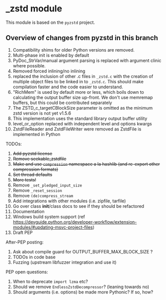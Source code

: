 # _zstd module

This module is based on the `pyzstd` project.

## Overview of changes from pyzstd in this branch

1. Compatibility shims for older Python versions are removed.
2. Multi-phase init is enabled by default
3. PyDoc_StrVar/manual argument parsing is replaced with argument clinic where possible.
4. Removed forced inlining/no inlining
5. replaced the inclusion of other .c files in `_zstd.c` with the creation of multiple object files to be linked in to `_zstd.c`. This should make compilation faster and the code easier to understand.
6. "RichMem" is used by default more or less, which boils down to calculating the output buffer size up-front. We don't use memremap buffers, but this could be contributed separately
7. The ZSTD_c_targetCBlockSize parameter is omitted as the minimum zstd version is not yet v1.5.6
8. This implementation uses the standard library output buffer utility
9. level_or_option replaced with independent level and options kwargs
10. ZstdFileReader and ZstdFileWriter were removed as ZstdFile is implemented in Python


TODOs:
1. ~~Add pyzstd license~~
2. ~~Remove seekable_zstdfile~~
3. ~~Make and use `compression` namespace a la hashlib (and re-export other compression formats)~~
4. ~~Set thread defaults~~
5. ~~More tests!~~
6. Remove `_set_pledged_input_size`
7. Remove `_reset_session`
8. Remove `(de)compress_stream`
9. Add integrations with other modules (i.e. zipfile, tarfile)
10. Go over class __init__/class docs to see if they should be refactored
11. Documentation
12. Windows build system support (ref https://devguide.python.org/developer-workflow/extension-modules/#updating-msvc-project-files)
13. Draft PEP

After-PEP posting:
1. Ask about compile guard for OUTPUT_BUFFER_MAX_BLOCK_SIZE ?
2. TODOs in code base
3. Fuzzing (upstream libfuzzer integration and use it)

PEP open questions:
1. When to deprecate `import lzma` etc?
2. Should we remove `EndlessZstdDecompressor`? (leaning towards no)
3. Should arguments (i.e. options) be made more Pythonic? If so, how?
